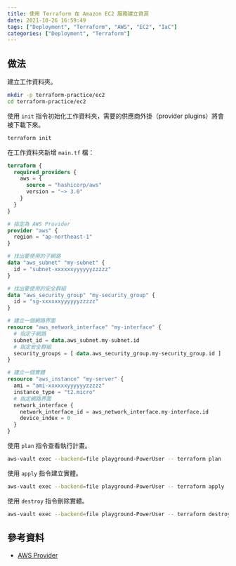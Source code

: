 ```yaml
---
title: 使用 Terraform 在 Amazon EC2 服務建立資源
date: 2021-10-26 16:59:49
tags: ["Deployment", "Terraform", "AWS", "EC2", "IaC"]
categories: ["Deployment", "Terraform"]
---
```


## 做法

建立工作資料夾。

```bash
mkdir -p terraform-practice/ec2
cd terraform-practice/ec2
```

使用 `init` 指令初始化工作資料夾，需要的供應商外掛（provider plugins）將會被下載下來。

```bash
terraform init
```

在工作資料夾新增 `main.tf` 檔：

```tf
terraform {
  required_providers {
    aws = {
      source = "hashicorp/aws"
      version = "~> 3.0"
    }
  }
}

# 指定為 AWS Provider
provider "aws" {
  region = "ap-northeast-1"
}

# 找出要使用的子網路
data "aws_subnet" "my-subnet" {
  id = "subnet-xxxxxxyyyyyyzzzzz"
}

# 找出要使用的安全群組
data "aws_security_group" "my-security_group" {
  id = "sg-xxxxxxyyyyyyzzzzz"
}

# 建立一個網路界面
resource "aws_network_interface" "my-interface" {
  # 指定子網路
  subnet_id = data.aws_subnet.my-subnet.id
  # 指定安全群組
  security_groups = [ data.aws_security_group.my-security_group.id ]
}

# 建立一個實體
resource "aws_instance" "my-server" {
  ami = "ami-xxxxxxyyyyyyzzzzz"
  instance_type = "t2.micro"
  # 指定網路界面
  network_interface {
    network_interface_id = aws_network_interface.my-interface.id
    device_index = 0
  }
}
```

使用 `plan` 指令查看執行計畫。

```bash
aws-vault exec --backend=file playground-PowerUser -- terraform plan
```

使用 `apply` 指令建立實體。

```bash
aws-vault exec --backend=file playground-PowerUser -- terraform apply
```

使用 `destroy` 指令刪除實體。

```bash
aws-vault exec --backend=file playground-PowerUser -- terraform destroy
```

## 參考資料

- [AWS Provider](https://registry.terraform.io/providers/hashicorp/aws/latest/docs)
